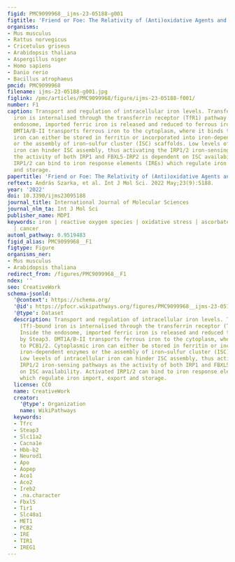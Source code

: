 ```yaml
---
figid: PMC9099968__ijms-23-05188-g001
figtitle: 'Friend or Foe: The Relativity of (Anti)oxidative Agents and Pathways'
organisms:
- Mus musculus
- Rattus norvegicus
- Cricetulus griseus
- Arabidopsis thaliana
- Aspergillus niger
- Homo sapiens
- Danio rerio
- Bacillus atrophaeus
pmcid: PMC9099968
filename: ijms-23-05188-g001.jpg
figlink: /pmc/articles/PMC9099968/figure/ijms-23-05188-f001/
number: F1
caption: Transport and regulation of intracellular iron levels. Transferrin (Tf)-bound
  iron is internalised through the transferrin receptor (TfR1) pathway. Inside the
  endosome, imported ferric iron is released and reduced to ferrous iron by Steap3.
  DMT1A/B-II transports ferrous iron to the cytoplasm, where it binds to PCB1/2. Cytoplasmic
  iron can either be stored in ferritin or incorporated into iron-dependent enzymes
  or the assembly of iron–sulfur cluster (ISC) scaffolds. Low levels of intracellular
  iron can hinder ISC assembly, thus activating the IRP1/2 iron-sensing pathways as
  the activity of both IRP1 and FBXL5-IRP2 is dependent on ISC availability. Activated
  IRP1/2 can bind to iron response elements (IREs) which regulate iron import, export
  and storage.
papertitle: 'Friend or Foe: The Relativity of (Anti)oxidative Agents and Pathways.'
reftext: András Szarka, et al. Int J Mol Sci. 2022 May;23(9):5188.
year: '2022'
doi: 10.3390/ijms23095188
journal_title: International Journal of Molecular Sciences
journal_nlm_ta: Int J Mol Sci
publisher_name: MDPI
keywords: iron | reactive oxygen species | oxidative stress | ascorbate | cell death
  | cancer
automl_pathway: 0.9519483
figid_alias: PMC9099968__F1
figtype: Figure
organisms_ner:
- Mus musculus
- Arabidopsis thaliana
redirect_from: /figures/PMC9099968__F1
ndex: ''
seo: CreativeWork
schema-jsonld:
  '@context': https://schema.org/
  '@id': https://pfocr.wikipathways.org/figures/PMC9099968__ijms-23-05188-g001.html
  '@type': Dataset
  description: Transport and regulation of intracellular iron levels. Transferrin
    (Tf)-bound iron is internalised through the transferrin receptor (TfR1) pathway.
    Inside the endosome, imported ferric iron is released and reduced to ferrous iron
    by Steap3. DMT1A/B-II transports ferrous iron to the cytoplasm, where it binds
    to PCB1/2. Cytoplasmic iron can either be stored in ferritin or incorporated into
    iron-dependent enzymes or the assembly of iron–sulfur cluster (ISC) scaffolds.
    Low levels of intracellular iron can hinder ISC assembly, thus activating the
    IRP1/2 iron-sensing pathways as the activity of both IRP1 and FBXL5-IRP2 is dependent
    on ISC availability. Activated IRP1/2 can bind to iron response elements (IREs)
    which regulate iron import, export and storage.
  license: CC0
  name: CreativeWork
  creator:
    '@type': Organization
    name: WikiPathways
  keywords:
  - Tfrc
  - Steap3
  - Slc11a2
  - Cacna1e
  - Hbb-b2
  - Neurod1
  - Apo
  - Aopep
  - Aco1
  - Aco2
  - Ireb2
  - .na.character
  - Fbxl5
  - Tir1
  - Slc40a1
  - MET1
  - PCB2
  - IRE
  - TIR1
  - IREG1
---
```

